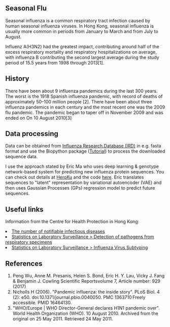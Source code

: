 ## Seasonal Flu

Seasonal influenza is a common respiratory tract infection caused by human seasonal influenza viruses. In Hong Kong, seasonal influenza  is usually more common in periods from January to March and from July to August.

Influenz A(H3N2) had the greatest impact, contributing around half of the excess respiratory mortality and respiratory
hospitalizations on average, with influenza B contributing the second largest average during the study period of
15.5 years from 1998 through 2013[1].

## History
There have been about 9 influenza pandemics during the last 300 years. The worst is the 1918 Spanish influenza pandemic, with record of deaths of approximately 50–100 million people [2]. There have been about three influenza pandemics in each century and the most recent one was the 2009 flu pandemic. The pandemic began to taper off in November 2009 and was ended on On 10 August 2010[3]



<!--
The outbreaks of severe acute respiratory syndrome (SARS) started from 11 February 2003 when the World Health Organization first received reports from China on an outbreak of acute respiratory syndrome occurred in Guangdong province, to 28 May 2004 when the Hong Kong government lowered the Alert Level of SARS response system <a class="ptr">[1]</a>.
//-->

## Data processing
Data can be obtained from <a href='https://www.fludb.org/brc/influenza_sequence_search_segment_display.spg?method=ShowCleanSearch&decorator=influenza'>Influenza Research Database (IRD)</a> in e.g. fasta format and use the Biopython package (<a href='http://biopython.org/DIST/docs/tutorial/Tutorial.html'>Tutorial</a>) to process the downloaded sequence data.  

I use the approach stated by Eric Ma who uses deep learning & genotype network-based system for predicting new influenza protein sequences. You can check out details at <a href='https://fluforecaster.herokuapp.com/'>HeroKu</a> and the code <a href='https://github.com/ericmjl/flu-sequence-predictor/'>here</a>. Eric translates sequences to "latent" representation by variational autoencoder (VAE) and then uses Gaussian Processes (GPs) regression model to predict future sequences.


## Useful links

Information from the Centre for Health Protection in Hong Kong:

<li><a href='https://www.chp.gov.hk/en/static/24012.html'>The number of notifiable infectious diseases</a>
<li><a href='https://www.chp.gov.hk/en/statistics/data/10/641/642/2274.html'>Statistics on Laboratory Surveillance > Detection of pathogens from respiratory specimens</a>
<li><a href='https://www.chp.gov.hk/en/statistics/data/10/641/643/2275.html'>Statistics on Laboratory Surveillance > Influenza Virus Subtyping</a>
  
## References
<ol id="references">
        <li>Peng Wu, Anne M. Presanis, Helen S. Bond, Eric H. Y. Lau, Vicky J. Fang & Benjamin J. Cowling Scientific Reportsvolume 7, Article number: 929 (2017) 
        <li> Nicholls H (2006). "Pandemic influenza: the inside story". PLoS Biol. 4 (2): e50. doi:10.1371/journal.pbio.0040050. PMC 1363710 Freely accessible. PMID 16464130.
        <li>"WHO/Europe | WHO Director-General declares H1N1 pandemic over". World Health Organization (WHO). 10 August 2010. Archived from the original on 25 May 2011. Retrieved 24 May 2011.
</ol>  

